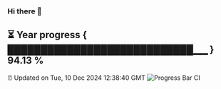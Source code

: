### Hi there 👋
⏳ Year progress { ████████████████████████████▁▁ } 94.13 %
---
⏰ Updated on Tue, 10 Dec 2024 12:38:40 GMT
![Progress Bar CI](https://github.com/liununu/liununu/workflows/Progress%20Bar%20CI/badge.svg)
